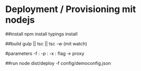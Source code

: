 # Deployment / Provisioning mit nodejs

##install
npm install
typings install

##build
gulp || tsc || tsc -w (mit watch)

#parameters
-f : <configfile>
-p : <password>
-x : flag -> proxy

##run
node dist/deploy -f config/democonfig.json
